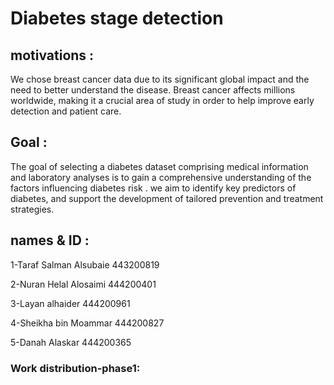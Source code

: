 # Diabetes stage detection

## motivations :
We chose breast cancer data due to its significant global impact and the need to better understand the disease. Breast cancer affects millions worldwide, making it a crucial area of study in order to help improve early detection and patient care.
## Goal :
The goal of selecting a diabetes dataset comprising medical information and laboratory analyses is to gain a comprehensive understanding of the factors influencing diabetes risk . we aim to identify key predictors of diabetes,  and support the development of tailored prevention and treatment strategies.
## names & ID : 

1-Taraf Salman Alsubaie 443200819

2-Nuran Helal Alosaimi 444200401

3-Layan alhaider 444200961

4-Sheikha bin Moammar 444200827

5-Danah Alaskar 444200365

### Work distribution-phase1:
